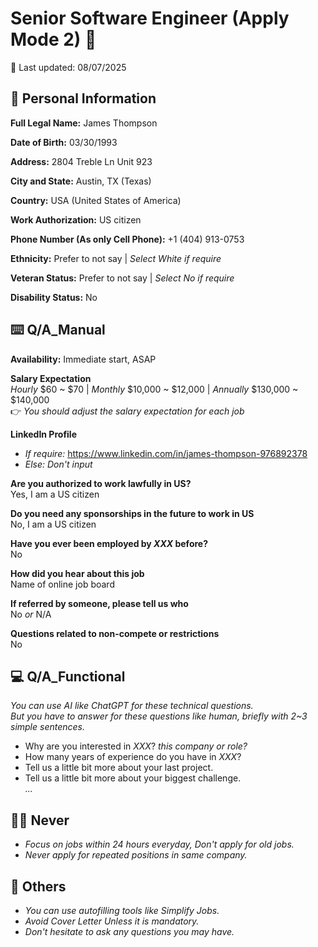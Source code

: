 # Senior Software Engineer (Apply Mode 2) 📃
📅 Last updated: 08/07/2025

## 👤 Personal Information

**Full Legal Name:** James Thompson

**Date of Birth:** 03/30/1993

**Address:** 2804 Treble Ln Unit 923

**City and State:** Austin, TX (Texas)

**Country:** USA (United States of America)

**Work Authorization:** US citizen

**Phone Number (As only Cell Phone):** +1 (404) 913-0753

**Ethnicity:** Prefer to not say | *Select White if require*

**Veteran Status:** Prefer to not say | *Select No if require*

**Disability Status:** No

## ⌨️ Q/A_Manual

**Availability:** Immediate start, ASAP

**Salary Expectation**\
*Hourly* $60 ~ $70 | 
*Monthly* $10,000 ~ $12,000 | 
*Annually* $130,000 ~ $140,000\
👉 *You should adjust the salary expectation for each job*

**LinkedIn Profile**
- *If require:* https://www.linkedin.com/in/james-thompson-976892378
- *Else: Don't input*

**Are you authorized to work lawfully in US?**\
Yes, I am a US citizen

**Do you need any sponsorships  in the future to work in US**\
No, I am a US citizen

**Have you ever been employed by *XXX* before?**\
No

**How did you hear about this job**\
Name of online job board

**If referred by someone, please tell us who**\
No *or* N/A

**Questions related to non-compete or restrictions**\
No

## 💻 Q/A_Functional
*You can use AI like ChatGPT for these technical questions.*\
*But you have to answer for these questions like human, briefly with 2~3 simple sentences.*
- Why are you interested in *XXX*? *this company or role?*
- How many years of experience do you have in *XXX*?
- Tell us a little bit more about your last project.
- Tell us a little bit more about your biggest challenge.\
*...*

## 🙅‍♂️ Never
- *Focus on jobs within 24 hours everyday, Don't apply for old jobs.*
- *Never apply for repeated positions in same company.*

## 💭 Others
- *You can use autofilling tools like Simplify Jobs.*
- *Avoid Cover Letter Unless it is mandatory.*
- *Don't hesitate to ask any questions you may have.*